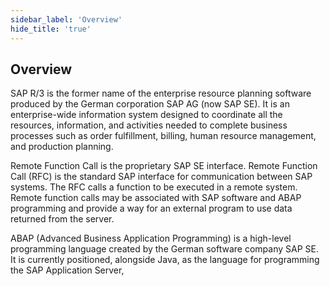 ```yaml
---
sidebar_label: 'Overview'
hide_title: 'true'
---
```


## Overview

SAP R/3 is the former name of the enterprise resource planning software produced by the German corporation SAP AG (now SAP SE). It is an enterprise-wide information system designed to coordinate all the resources, information, and activities needed to complete business processes such as order fulfillment, billing, human resource management, and production planning.
 
Remote Function Call is the proprietary SAP SE interface. Remote Function Call (RFC) is the standard SAP interface for communication between SAP systems. The RFC calls a function to be executed in a remote system. Remote function calls may be associated with SAP software and ABAP programming and provide a way for an external program to use data returned from the server.
 
ABAP (Advanced Business Application Programming) is a high-level programming language created by the German software company SAP SE. It is currently positioned, alongside Java, as the language for programming the SAP Application Server,
